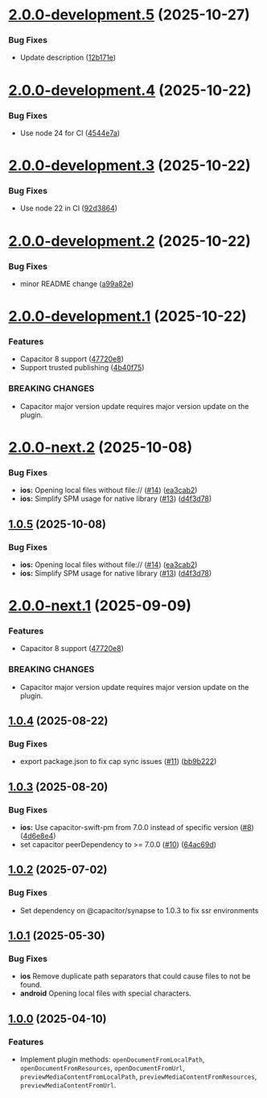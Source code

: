 # [2.0.0-development.5](https://github.com/ionic-team/capacitor-file-viewer/compare/v2.0.0-development.4...v2.0.0-development.5) (2025-10-27)


### Bug Fixes

* Update description ([12b171e](https://github.com/ionic-team/capacitor-file-viewer/commit/12b171e3942d37c43dc1716a64f64aa1f50ea617))

# [2.0.0-development.4](https://github.com/ionic-team/capacitor-file-viewer/compare/v2.0.0-development.3...v2.0.0-development.4) (2025-10-22)


### Bug Fixes

* Use node 24 for CI ([4544e7a](https://github.com/ionic-team/capacitor-file-viewer/commit/4544e7afd72b727546a9c7a49ec186d5c8d6c615))

# [2.0.0-development.3](https://github.com/ionic-team/capacitor-file-viewer/compare/v2.0.0-development.2...v2.0.0-development.3) (2025-10-22)


### Bug Fixes

* Use node 22 in CI ([92d3864](https://github.com/ionic-team/capacitor-file-viewer/commit/92d38645172c54dd384fbec25b92a527111b9d1c))

# [2.0.0-development.2](https://github.com/ionic-team/capacitor-file-viewer/compare/v2.0.0-development.1...v2.0.0-development.2) (2025-10-22)


### Bug Fixes

* minor README change ([a99a82e](https://github.com/ionic-team/capacitor-file-viewer/commit/a99a82efbc3b50dd2c6deffa66ec2fca7b911a0e))

# [2.0.0-development.1](https://github.com/ionic-team/capacitor-file-viewer/compare/v1.0.5...v2.0.0-development.1) (2025-10-22)


### Features

* Capacitor 8 support ([47720e8](https://github.com/ionic-team/capacitor-file-viewer/commit/47720e873525a1a12e10c743ac378ccd3f852d4d))
* Support trusted publishing ([4b40f75](https://github.com/ionic-team/capacitor-file-viewer/commit/4b40f758a789b2ef2a6a615192a7ecbe19547f3e))


### BREAKING CHANGES

* Capacitor major version update requires major version update on the plugin.

# [2.0.0-next.2](https://github.com/ionic-team/capacitor-file-viewer/compare/v2.0.0-next.1...v2.0.0-next.2) (2025-10-08)


### Bug Fixes

* **ios:** Opening local files without file:// ([#14](https://github.com/ionic-team/capacitor-file-viewer/issues/14)) ([ea3cab2](https://github.com/ionic-team/capacitor-file-viewer/commit/ea3cab2a3f92fe739d3009bbcaa27cb41209f759))
* **ios:** Simplify SPM usage for native library ([#13](https://github.com/ionic-team/capacitor-file-viewer/issues/13)) ([d4f3d78](https://github.com/ionic-team/capacitor-file-viewer/commit/d4f3d7860ee4ecedaf23bd702426ba543f2407af))

## [1.0.5](https://github.com/ionic-team/capacitor-file-viewer/compare/v1.0.4...v1.0.5) (2025-10-08)


### Bug Fixes

* **ios:** Opening local files without file:// ([#14](https://github.com/ionic-team/capacitor-file-viewer/issues/14)) ([ea3cab2](https://github.com/ionic-team/capacitor-file-viewer/commit/ea3cab2a3f92fe739d3009bbcaa27cb41209f759))
* **ios:** Simplify SPM usage for native library ([#13](https://github.com/ionic-team/capacitor-file-viewer/issues/13)) ([d4f3d78](https://github.com/ionic-team/capacitor-file-viewer/commit/d4f3d7860ee4ecedaf23bd702426ba543f2407af))

# [2.0.0-next.1](https://github.com/ionic-team/capacitor-file-viewer/compare/v1.0.4...v2.0.0-next.1) (2025-09-09)


### Features

* Capacitor 8 support ([47720e8](https://github.com/ionic-team/capacitor-file-viewer/commit/47720e873525a1a12e10c743ac378ccd3f852d4d))


### BREAKING CHANGES

* Capacitor major version update requires major version update on the plugin.

## [1.0.4](https://github.com/ionic-team/capacitor-file-viewer/compare/v1.0.3...v1.0.4) (2025-08-22)


### Bug Fixes

* export package.json to fix cap sync issues ([#11](https://github.com/ionic-team/capacitor-file-viewer/issues/11)) ([bb9b222](https://github.com/ionic-team/capacitor-file-viewer/commit/bb9b2221abaaa3ea9aee8e81ce913df45146967b))

## [1.0.3](https://github.com/ionic-team/capacitor-file-viewer/compare/v1.0.2...v1.0.3) (2025-08-20)


### Bug Fixes

* **ios:** Use capacitor-swift-pm from 7.0.0 instead of specific version ([#8](https://github.com/ionic-team/capacitor-file-viewer/issues/8)) ([4d6e8e4](https://github.com/ionic-team/capacitor-file-viewer/commit/4d6e8e4cd678a9d8a556ed3e05031182a368ecb7))
* set capacitor peerDependency to >= 7.0.0 ([#10](https://github.com/ionic-team/capacitor-file-viewer/issues/10)) ([64ac69d](https://github.com/ionic-team/capacitor-file-viewer/commit/64ac69ddea1af3d96b7ded4efed4d436200896a7))

## [1.0.2](https://github.com/ionic-team/capacitor-file-viewer/compare/v1.0.1...v1.0.2) (2025-07-02)


### Bug Fixes

* Set dependency on @capacitor/synapse to 1.0.3 to fix ssr environments

## [1.0.1](https://github.com/ionic-team/capacitor-file-viewer/compare/v1.0.0...v1.0.1) (2025-05-30)


### Bug Fixes

- **ios** Remove duplicate path separators that could cause files to not be found.
- **android** Opening local files with special characters.

## [1.0.0](https://github.com/ionic-team/capacitor-file-viewer/tree/v1.0.0) (2025-04-10)


### Features

- Implement plugin methods: `openDocumentFromLocalPath`, `openDocumentFromResources`, `openDocumentFromUrl`, `previewMediaContentFromLocalPath`, `previewMediaContentFromResources`, `previewMediaContentFromUrl`.
